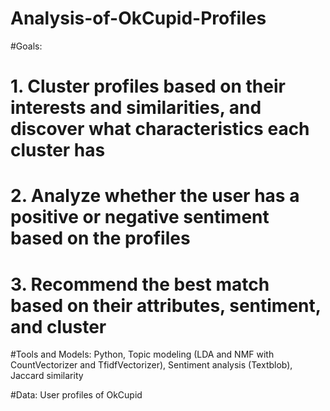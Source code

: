 # Analysis-of-OkCupid-Profiles
#Goals:
# 1. Cluster profiles based on their interests and similarities, and discover what characteristics each cluster has
# 2. Analyze whether the user has a positive or negative sentiment based on the profiles
# 3. Recommend the best match based on their attributes, sentiment, and cluster

#Tools and Models: Python, Topic modeling (LDA and NMF with CountVectorizer and TfidfVectorizer), Sentiment analysis (Textblob), Jaccard similarity

#Data: User profiles of OkCupid

